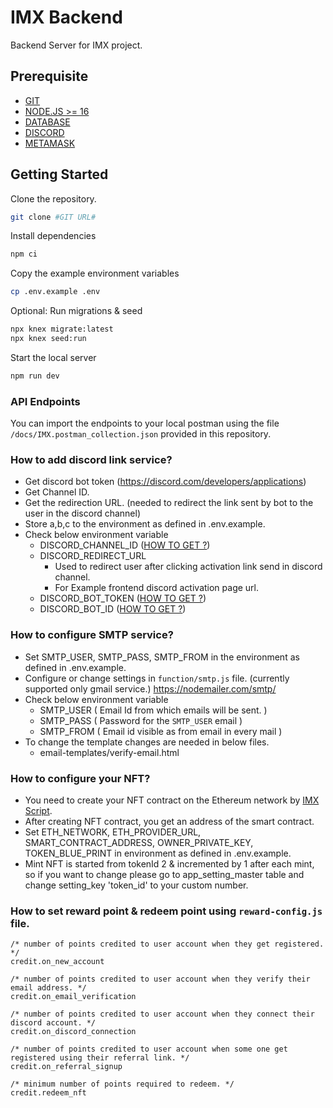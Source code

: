 # IMX Backend

Backend Server for IMX project.

## Prerequisite
-  [GIT](https://git-scm.com/)
-  [NODE.JS >= 16](https://nodejs.org/en)
-  [DATABASE](https://www.postgresql.org)
-  [DISCORD](https://discord.com)
-  [METAMASK](https://metamask.io/)

## Getting Started

Clone the repository.
```bash
git clone #GIT URL#
```

Install dependencies

```bash
npm ci
```

Copy the example environment variables

```bash
cp .env.example .env
```

Optional: Run migrations & seed

```bash
npx knex migrate:latest
npx knex seed:run
```

Start the local server

```bash
npm run dev
```

### API Endpoints

You can import the endpoints to your local postman using the file ```/docs/IMX.postman_collection.json``` provided in this repository.  

### How to add discord link service?
- Get discord bot token (https://discord.com/developers/applications)
- Get Channel ID.
- Get the redirection URL. (needed to redirect the link sent by bot to the user in the discord channel)
- Store a,b,c to the environment as defined in .env.example.
- Check below environment variable
  - DISCORD_CHANNEL_ID ([HOW TO GET ?](https://support.discord.com/hc/en-us/articles/206346498-Where-can-I-find-my-User-Server-Message-ID-))
  - DISCORD_REDIRECT_URL 
    - Used to redirect user after clicking activation link send in discord channel.
    - For Example frontend discord activation page url.
  - DISCORD_BOT_TOKEN ([HOW TO GET ?](https://discord.com/developers/applications))
  - DISCORD_BOT_ID ([HOW TO GET ?](https://support.discord.com/hc/en-us/articles/206346498-Where-can-I-find-my-User-Server-Message-ID-))

###  How to configure SMTP service?
- Set SMTP_USER, SMTP_PASS, SMTP_FROM in the environment as defined in .env.example.
- Configure or change settings in `function/smtp.js` file. (currently supported only gmail service.) https://nodemailer.com/smtp/
- Check below environment variable
    - SMTP_USER ( Email Id from which emails will be sent. )
    - SMTP_PASS ( Password for the `SMTP_USER` email )
    - SMTP_FROM ( Email id visible as from email in every mail )
- To change the template changes are needed in below files.
    - email-templates/verify-email.html

### How to configure your NFT?
- You need to create your NFT contract on the Ethereum network by [IMX Script](https://github.com/danekshea/imxscripts/blob/master/src/examples%20-%20WIP/end-to-end-mint.ts).
- After creating NFT contract, you get an address of the smart contract.
- Set ETH_NETWORK, ETH_PROVIDER_URL, SMART_CONTRACT_ADDRESS, OWNER_PRIVATE_KEY, TOKEN_BLUE_PRINT in environment as defined in .env.example.
- Mint NFT is started from tokenId 2 & incremented by 1 after each mint, so if you want to change please go to app_setting_master table and change setting_key 'token_id' to your custom number.

### How to set reward point & redeem point using ```reward-config.js``` file.

    /* number of points credited to user account when they get registered. */
    credit.on_new_account

    /* number of points credited to user account when they verify their email address. */
    credit.on_email_verification

    /* number of points credited to user account when they connect their discord account. */
    credit.on_discord_connection

    /* number of points credited to user account when some one get registered using their referral link. */
    credit.on_referral_signup

    /* minimum number of points required to redeem. */
    credit.redeem_nft

